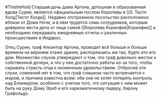 #ThistleHold
Старшая дочь дома Аргона, дотошная и образованная вдова Сурия, является официальным послом Королевы в [[0. Тистл Холд|Тистл Холде]]. Недавно отстроенное посольство расположено вблизи от Дома Ночи, и в нём трудятся семь сотрудников, которым доверено вести дела от лица самой [[Королева Коринфия|Коринфии]] и необходимо передавать ежедневные отчеты о различных происшествиях в Индарос.

Отец Сурии, граф Алкантор Аргона, проводит всё больше и больше времени на верхнем этаже здания, распоряжаясь им так, будто это его дом. Множество слухов утверждают о том, что граф довольно жесток к собственной дочери, и что у нее достаточно работы из-за того, чтобы скрывать страсть отца к низменным удовольствиям. Отбросив эти слухи, сомнений нет в том, что граф слишком часто встречается с мэром, и причина известна всем: оба они не хотят потерять контроль над Блэкмуром, особенно с учетом того, что ситуация с ним может быть на руку Дому Эреб и его харизматичному лидеру, барону Графольдо.